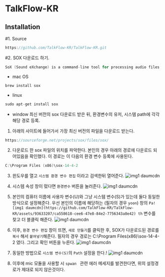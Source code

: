 # TalkFlow-KR

## Installation
#1. Source
```c
https://github.com/TalkFlow-KR/TalkFlow-KR.git
```
#2. SOX 다운로드 하기.
```c 
SoX (Sound eXchange) is a command-line tool for processing audio files on Linux and other Unix-like operating systems. It can be used to convert audio files between different formats, apply various digital signal processing (DSP) effects, and perform other operations such as mixing and concatenation.
```
- mac OS
```c
brew install sox
```
- linux
```c
sudo apt-get install sox
```
- window 
최신 버전의 sox 다운로드 받은 뒤, 환경변수의 유저, 시스템 path에 각각 해당 경로 등록.

1. 아래의 사이트에 들어가서 가장 최신 버전의 파일을 다운로드 받는다.
```c
https://sourceforge.net/projects/sox/files/sox/
```

2. 다운로드 한 sox 파일의 위치를 파악한다. 본인의 경우 아래의 경로에 다운로드 되어있음을 확인했다. 이 경로는 이 다음의 환경 변수 등록에 사용된다.
```c
C:\Program Files (x86)\sox-14-4-2
```

3. 윈도우를 열고 `시스템 환경 변수 편집` 이라고 검색한뒤 열어준다.
![img1 daumcdn](https://github.com/TalkFlow-KR/TalkFlow-KR/assets/93633207/e30442b6-7f2b-4e6e-8214-2da38743e935)

4. 시스템 속성 창이 떴다면 `환경변수` 버튼을 눌러준다.
![img1 daumcdn](https://github.com/TalkFlow-KR/TalkFlow-KR/assets/93633207/8d5c1bd0-21fc-45f1-b7ce-44359fe7316c)

5. 본인의 컴퓨터 이름에 사용자 변수(U)와 그냥 시스템 변수(S)가 있는데 둘다 동일한 방식으로 설정해준다. 우선 본인의 이름에 해당하는 (필자의 경우 `yoon`) 창의 `Pa![img1 daumcdn](https://github.com/TalkFlow-KR/TalkFlow-KR/assets/93633207/ca558618-cee6-47e8-84e2-7756343a8e42)
th` 변수를 찾고 더 블클릭 해준다. 
![img1 daumcdn](https://github.com/TalkFlow-KR/TalkFlow-KR/assets/93633207/03527653-809f-44b6-9c82-e1be2a28d822)

6. 이후, `환경 변수 편집` 창이 뜨면, `새로 만들기`를 클릭한 후, SOX가 다운로드된 경로를 `복사` 해서 `붙여넣기`해준다. 필자의 경우 경로는 C:\Program Files(x86)\sox-14-4-2 였다. 그리고 확인 버튼을 누른다.
![img1 daumcdn](https://github.com/TalkFlow-KR/TalkFlow-KR/assets/93633207/2d5941a8-8ff5-4463-8fa0-6b103e6a8aff)

7. 동일한 방법으로 `시스템 변수(S)`의 `Path` 설정을 한다.!
![img1 daumcdn](https://github.com/TalkFlow-KR/TalkFlow-KR/assets/93633207/5cb56271-74fb-4621-a499-9b662fd54fdf)



8. 이후에 mic 모듈을 사용할 시 `spwan ` 관련 에러 메세지를 발견한다면, 위의 설정경로가 제대로 되지 않은것이다. 
